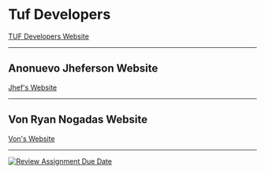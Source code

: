 # Tuf Developers
[TUF Developers Website](https://tufdevelopers.netlify.app/)

---

## Anonuevo Jheferson Website
[Jhef's Website](https://jhef-website.netlify.app/)

---

## Von Ryan Nogadas Website
[Von's Website](https://nogadas-vonryan.netlify.app/)

---

[![Review Assignment Due Date](https://classroom.github.com/assets/deadline-readme-button-24ddc0f5d75046c5622901739e7c5dd533143b0c8e959d652212380cedb1ea36.svg)](https://classroom.github.com/a/CAbaIWfq)
